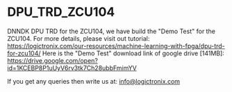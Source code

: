 # DPU_TRD_ZCU104
DNNDK DPU TRD for the ZCU104, we have build the "Demo Test" for the ZCU104.
For more details, please visit out tutorial: https://logictronix.com/our-resources/machine-learning-with-fpga/dpu-trd-for-zcu104/
Here is the "Demo Test" download link of google drive [141MB]: https://drive.google.com/open?id=1KCEBP8P1uUyV6rv3tk7Ch28ubbFmimYV

If you get any queries then write us at: info@logictronix.com
